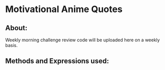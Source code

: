 # Motivational Anime Quotes


## About:
Weekly morning challenge review code will be uploaded here on a weekly basis.

## Methods and Expressions used:
